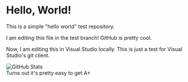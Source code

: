 # Hello, World!
This is a simple "hello world" test repository.

I am editing this file in the test branch! GitHub is pretty cool.

Now, I am editing this in Visual Studio locally. This is just a test for Visual Studio's git client.

![GitHub Stats](https://github-readme-stats.vercel.app/api?username=Matthewl246)  
Turns out it's pretty easy to get A+
